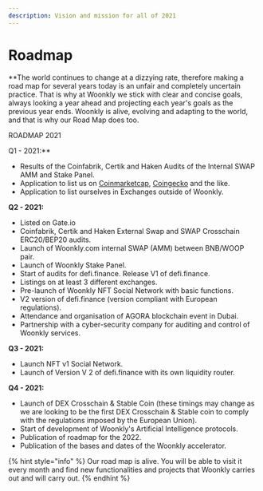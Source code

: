 ```yaml
---
description: Vision and mission for all of 2021
---
```


# Roadmap

**The world continues to change at a dizzying rate, therefore making a road map for several years today is an unfair and completely uncertain practice. That is why at Woonkly we stick with clear and concise goals, always looking a year ahead and projecting each year's goals as the previous year ends. Woonkly is alive, evolving and adapting to the world, and that is why our Road Map does too.  
  
ROADMAP 2021  
  
Q1 - 2021:**

* Results of the Coinfabrik, Certik and Haken Audits of the Internal SWAP AMM and Stake Panel.
* Application to list us on [Coinmarketcap](https://coinmarketcap.com/), [Coingecko](https://www.coingecko.com/en) and the like.
* Application to list ourselves in Exchanges outside of Woonkly.

**Q2 - 2021:**

* Listed on Gate.io
* Coinfabrik, Certik and Haken External Swap and SWAP Crosschain ERC20/BEP20 audits.
* Launch of Woonkly.com internal SWAP \(AMM\) between BNB/WOOP pair. 
* Launch of Woonkly Stake Panel. 
* Start of audits for defi.finance. Release V1 of defi.finance. 
* Listings on at least 3 different exchanges.
* Pre-launch of Woonkly NFT Social Network with basic functions.
* V2 version of defi.finance \(version compliant with European regulations\). 
* Attendance and organisation of AGORA blockchain event in Dubai.
* Partnership with a cyber-security company for auditing and control of Woonkly services.

**Q3 - 2021:**

* Launch NFT v1 Social Network. 
* Launch of Version V 2 of defi.finance with its own liquidity router.

**Q4 - 2021:**

* Launch of DEX Crosschain & Stable Coin \(these timings may change as we are looking to be the first DEX Crosschain & Stable coin to comply with the regulations imposed by the European Union\). 
* Start of development of Woonkly's Artificial Intelligence protocols.
* Publication of roadmap for the 2022. 
* Publication of the bases and dates of the Woonkly accelerator.

{% hint style="info" %}
Our road map is alive. You will be able to visit it every month and find new functionalities and projects that Woonkly carries out and will carry out.
{% endhint %}



